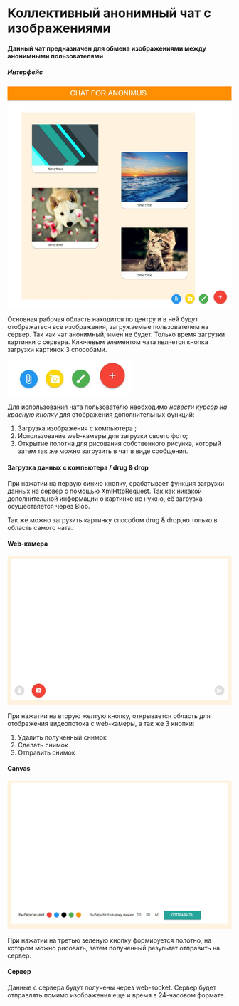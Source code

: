 # Коллективный анонимный чат с изображениями

#### Данный чат предназначен для обмена изображениями между анонимными пользователями

##### Интерфейс

![Общий вид чата](https://github.com/Miuniverso/Diploma_web_JS/raw/master/fullchat.jpg)

Основная рабочая область находится по центру и в ней будут отображаться все изображения, загружаемые пользователем на сервер.
Так как чат анонимный, имен не будет. Только время загрузки картинки с сервера.
Ключевым элементом чата является кнопка загрузки картинок 3 способами.

![Иллюстрация к проекту](https://github.com/Miuniverso/Diploma_web_JS/raw/master/btns.jpg)

Для использования чата пользователю необходимо *навести курсор на красную кнопку* для отображения дополнительных функций: 
1. Загрузка изображения с компьютера ; 
2. Использование web-камеры для загрузки своего фото;
3. Открытие полотна для рисования собственного рисунка, который затем так же можно загрузить в чат в виде сообщения.


#### Загрузка данных с компьютера / drug & drop

При нажатии на первую синию кнопку, срабатывает функция загрузки данных на сервер с помощью XmlHttpRequest.
Так как никакой дополнительной информации о картинке не нужно, её загрузка осуществяется через Blob.

Так же можно загрузить картинку способом drug & drop,но только в область самого чата.

#### Web-камера 

![Камера](https://github.com/Miuniverso/Diploma_web_JS/raw/master/camera.jpg)

При нажатии на вторую желтую кнопку, открывается область для отображения видеопотока с web-камеры, а так же 3 кнопки: 
1. Удалить полученный снимок
2. Сделать снимок
3. Отправить снимок

#### Canvas

![Canvas](https://github.com/Miuniverso/Diploma_web_JS/raw/master/canvas.jpg)

При нажатии на третью зеленую кнопку формируется полотно, на котором можно рисовать, затем полученный результат отправить на сервер.

#### Сервер

Данные с сервера будут получены через web-socket.
Сервер будет отправлять помимо изображения еще и время в 24-часовом формате.
